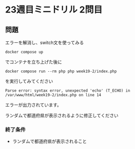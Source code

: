 # 23週目ミニドリル 2問目

## 問題

エラーを解消し、switch文を使ってみる

```
docker compose up
```

でコンテナを立ち上げた後に

```
docker compose run --rm php php week19-2/index.php
```

を実行してみてください

```
Parse error: syntax error, unexpected 'echo' (T_ECHO) in /var/www/html/week19-2/index.php on line 14
```

エラーが出力されています。

ランダムで都道府県が表示されるように修正してください

### 終了条件
- ランダムで都道府県が表示されること

